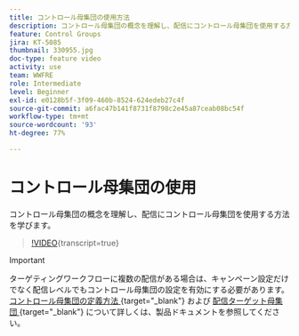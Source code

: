 ```yaml
---
title: コントロール母集団の使用方法
description: コントロール母集団の概念を理解し、配信にコントロール母集団を使用する方法を学びます。
feature: Control Groups
jira: KT-5085
thumbnail: 330955.jpg
doc-type: feature video
activity: use
team: WWFRE
role: Intermediate
level: Beginner
exl-id: e0128b5f-3f09-460b-8524-624edeb27c4f
source-git-commit: a6fac47b141f8731f8798c2e45a87ceab08bc54f
workflow-type: tm+mt
source-wordcount: '93'
ht-degree: 77%

---
```


# コントロール母集団の使用

コントロール母集団の概念を理解し、配信にコントロール母集団を使用する方法を学びます。

>[!VIDEO](https://video.tv.adobe.com/v/330955?quality=12&learn=on){transcript=true}

>[!IMPORTANT]
>ターゲティングワークフローに複数の配信がある場合は、キャンペーン設定だけでなく配信レベルでもコントロール母集団の設定を有効にする必要があります。
>[ コントロール母集団の定義方法 ](https://experienceleague.adobe.com/docs/campaign-classic/using/orchestrating-campaigns/orchestrate-campaigns/marketing-campaign-target.html?lang=ja#defining-a-control-group){target="_blank"} および [ 配信ターゲット母集団 ](https://experienceleague.adobe.com/docs/campaign-classic/using/sending-messages/key-steps-when-creating-a-delivery/steps-defining-the-target-population.html?lang=ja){target="_blank"} について詳しくは、製品ドキュメントを参照してください。
